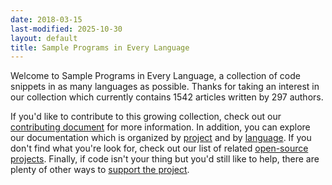 ```yaml
---
date: 2018-03-15
last-modified: 2025-10-30
layout: default
title: Sample Programs in Every Language
---
```


Welcome to Sample Programs in Every Language, a collection of code snippets in as many languages as possible. Thanks for taking an interest in our collection which currently contains 1542 articles written by 297 authors.

If you'd like to contribute to this growing collection, check out our [contributing document](https://github.com/TheRenegadeCoder/sample-programs/blob/master/.github/CONTRIBUTING.md) for more information. In addition, you can explore our documentation which is organized by [project](/projects) and by [language](/languages). If you don't find what you're look for, check out our list of related [open-source projects](/related). Finally, if code isn't your thing but you'd still like to help, there are plenty of other ways to [support the project](https://therenegadecoder.com/updates/5-ways-you-can-support-the-renegade-coder/).